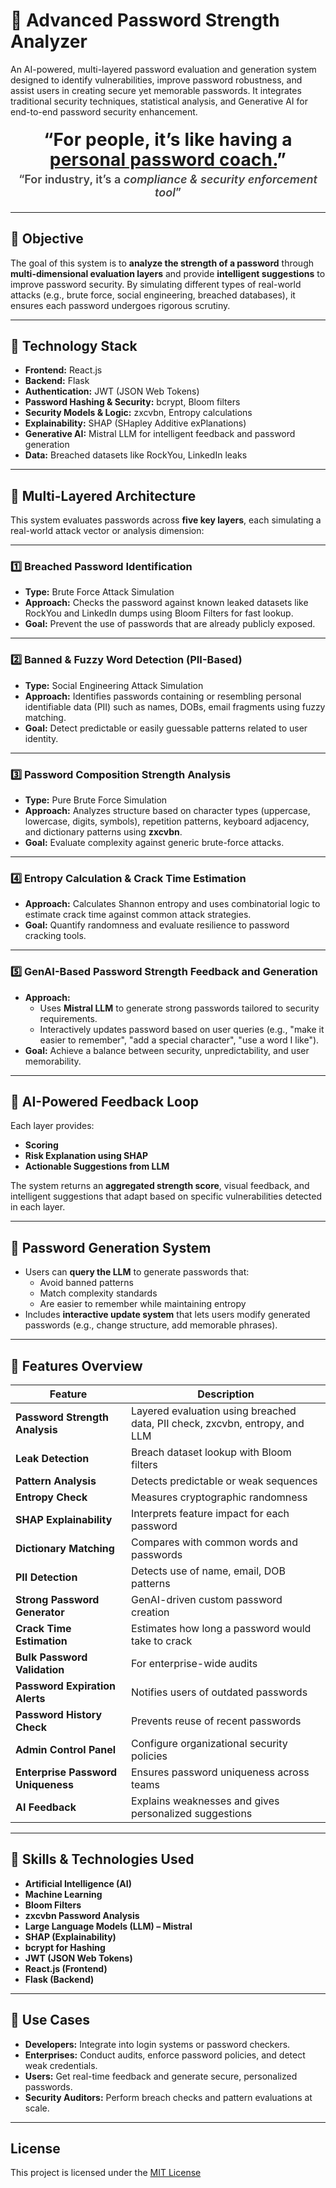 # 🔐 Advanced Password Strength Analyzer

An AI-powered, multi-layered password evaluation and generation system designed to identify vulnerabilities, improve password robustness, and assist users in creating secure yet memorable passwords. It integrates traditional security techniques, statistical analysis, and Generative AI for end-to-end password security enhancement.

<!-- Paste this into your README.md -->
<div align="center" style="line-height:1.15; margin: 20px 0;">
  <h1 style="margin:0 0 6px; font-size:28px; font-weight:700; letter-spacing:0.2px;">
    “For people, it’s like having a <span style="text-decoration:underline;">personal password coach.</span>”
  </h1>
  <p style="margin:0; font-size:18px; font-weight:600; color:#444;">
    “For industry, it’s a <span style="font-style:italic;">compliance &amp; security enforcement tool</span>”
  </p>
</div>


---

## 🎯 Objective

The goal of this system is to **analyze the strength of a password** through **multi-dimensional evaluation layers** and provide **intelligent suggestions** to improve password security. By simulating different types of real-world attacks (e.g., brute force, social engineering, breached databases), it ensures each password undergoes rigorous scrutiny.

---

## 🧠 Technology Stack

- **Frontend:** React.js  
- **Backend:** Flask  
- **Authentication:** JWT (JSON Web Tokens)  
- **Password Hashing & Security:** bcrypt, Bloom filters  
- **Security Models & Logic:** zxcvbn, Entropy calculations  
- **Explainability:** SHAP (SHapley Additive exPlanations)  
- **Generative AI:** Mistral LLM for intelligent feedback and password generation  
- **Data:** Breached datasets like RockYou, LinkedIn leaks

---

## 🔐 Multi-Layered Architecture

This system evaluates passwords across **five key layers**, each simulating a real-world attack vector or analysis dimension:

---

### 1️⃣ **Breached Password Identification**  
- **Type:** Brute Force Attack Simulation  
- **Approach:** Checks the password against known leaked datasets like RockYou and LinkedIn dumps using Bloom Filters for fast lookup.  
- **Goal:** Prevent the use of passwords that are already publicly exposed.  

---

### 2️⃣ **Banned & Fuzzy Word Detection (PII-Based)**  
- **Type:** Social Engineering Attack Simulation  
- **Approach:** Identifies passwords containing or resembling personal identifiable data (PII) such as names, DOBs, email fragments using fuzzy matching.  
- **Goal:** Detect predictable or easily guessable patterns related to user identity.

---

### 3️⃣ **Password Composition Strength Analysis**  
- **Type:** Pure Brute Force Simulation  
- **Approach:** Analyzes structure based on character types (uppercase, lowercase, digits, symbols), repetition patterns, keyboard adjacency, and dictionary patterns using **zxcvbn**.  
- **Goal:** Evaluate complexity against generic brute-force attacks.

---

### 4️⃣ **Entropy Calculation & Crack Time Estimation**  
- **Approach:** Calculates Shannon entropy and uses combinatorial logic to estimate crack time against common attack strategies.  
- **Goal:** Quantify randomness and evaluate resilience to password cracking tools.

---

### 5️⃣ **GenAI-Based Password Strength Feedback and Generation**  
- **Approach:**  
  - Uses **Mistral LLM** to generate strong passwords tailored to security requirements.
  - Interactively updates password based on user queries (e.g., "make it easier to remember", "add a special character", "use a word I like").  
- **Goal:** Achieve a balance between security, unpredictability, and user memorability.

---

## 💬 AI-Powered Feedback Loop

Each layer provides:
- **Scoring**
- **Risk Explanation using SHAP**
- **Actionable Suggestions from LLM**

The system returns an **aggregated strength score**, visual feedback, and intelligent suggestions that adapt based on specific vulnerabilities detected in each layer.

---

## 🔄 Password Generation System

- Users can **query the LLM** to generate passwords that:
  - Avoid banned patterns
  - Match complexity standards
  - Are easier to remember while maintaining entropy
- Includes **interactive update system** that lets users modify generated passwords (e.g., change structure, add memorable phrases).

---

## 🧪 Features Overview
| Feature                             | Description                                                                 |
|-------------------------------------|-----------------------------------------------------------------------------|
| **Password Strength Analysis**         | Layered evaluation using breached data, PII check, zxcvbn, entropy, and LLM |
| **Leak Detection**                     | Breach dataset lookup with Bloom filters                                   |
| **Pattern Analysis**                   | Detects predictable or weak sequences                                      |
| **Entropy Check**                       | Measures cryptographic randomness                                          |
| **SHAP Explainability**                 | Interprets feature impact for each password                                |
| **Dictionary Matching**                 | Compares with common words and passwords                                   |
| **PII Detection**                       | Detects use of name, email, DOB patterns                                   |
| **Strong Password Generator**           | GenAI-driven custom password creation                                      |
| **Crack Time Estimation**               | Estimates how long a password would take to crack                          |
| **Bulk Password Validation**           | For enterprise-wide audits                                                 |
| **Password Expiration Alerts**         | Notifies users of outdated passwords                                       |
| **Password History Check**             | Prevents reuse of recent passwords                                         |
| **Admin Control Panel**                | Configure organizational security policies                                 |
| **Enterprise Password Uniqueness**     | Ensures password uniqueness across teams                                   |
| **AI Feedback**                         | Explains weaknesses and gives personalized suggestions                     |

---

## 🧰 Skills & Technologies Used

- **Artificial Intelligence (AI)**
- **Machine Learning**
- **Bloom Filters**
- **zxcvbn Password Analysis**
- **Large Language Models (LLM) – Mistral**
- **SHAP (Explainability)**
- **bcrypt for Hashing**
- **JWT (JSON Web Tokens)**
- **React.js (Frontend)**
- **Flask (Backend)**

---

## 📌 Use Cases

- **Developers:** Integrate into login systems or password checkers.
- **Enterprises:** Conduct audits, enforce password policies, and detect weak credentials.
- **Users:** Get real-time feedback and generate secure, personalized passwords.
- **Security Auditors:** Perform breach checks and pattern evaluations at scale.
---

## License 
This project is licensed under the [MIT License](https://github.com/ovuiproduction/Password-Strength-Analyzer-Using-GenAI/blob/main/LICENSE)
